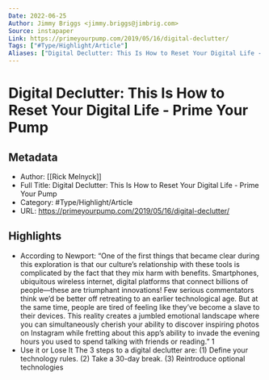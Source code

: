 ```yaml
---
Date: 2022-06-25
Author: Jimmy Briggs <jimmy.briggs@jimbrig.com>
Source: instapaper
Link: https://primeyourpump.com/2019/05/16/digital-declutter/
Tags: ["#Type/Highlight/Article"]
Aliases: ["Digital Declutter: This Is How to Reset Your Digital Life - Prime Your Pump", "Digital Declutter: This Is How to Reset Your Digital Life - Prime Your Pump"]
---
```

# Digital Declutter: This Is How to Reset Your Digital Life - Prime Your Pump

## Metadata
- Author: [[Rick Melnyck]]
- Full Title: Digital Declutter: This Is How to Reset Your Digital Life - Prime Your Pump
- Category: #Type/Highlight/Article
- URL: https://primeyourpump.com/2019/05/16/digital-declutter/

## Highlights
- According to Newport:
  “One of the first things that became clear during this exploration is that our culture’s relationship with these tools is complicated by the fact that they mix harm with benefits. Smartphones, ubiquitous wireless internet, digital platforms that connect billions of people—these are triumphant innovations! Few serious commentators think we’d be better off retreating to an earlier technological age. But at the same time, people are tired of feeling like they’ve become a slave to their devices. This reality creates a jumbled emotional landscape where you can simultaneously cherish your ability to discover inspiring photos on Instagram while fretting about this app’s ability to invade the evening hours you used to spend talking with friends or reading.” 1
- Use it or Lose It
  The 3 steps to a digital declutter are:
  (1) Define your technology rules.
  (2) Take a 30-day break.
  (3) Reintroduce optional technologies
